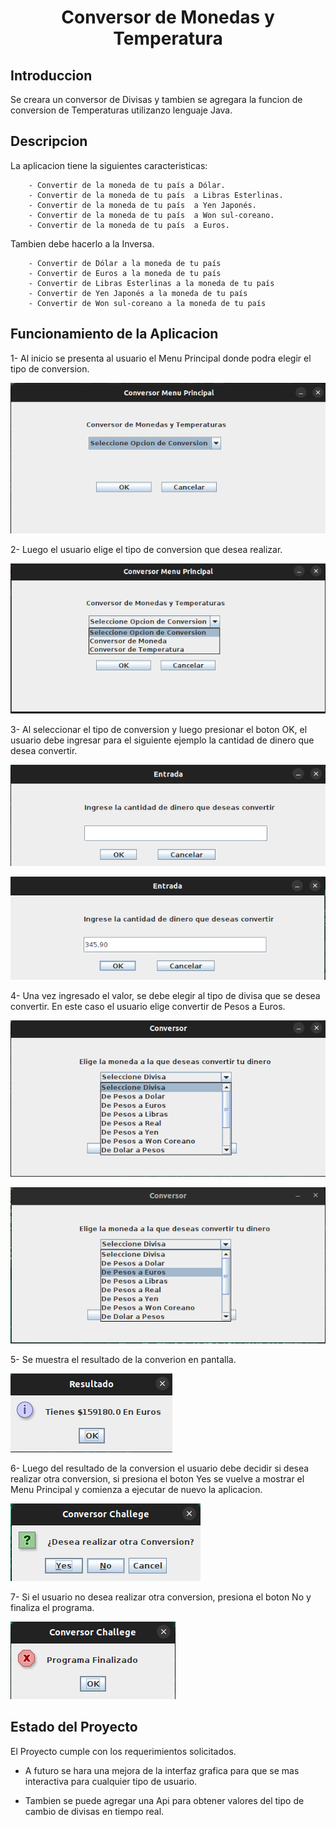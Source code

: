 <h1 align="center"> Conversor de Monedas y Temperatura </h1>
<h2>Introduccion </h2>
Se creara un conversor de Divisas y tambien se agregara la funcion de conversion de Temperaturas utilizanzo lenguaje Java.
<h2>Descripcion</h2>
<div> 
  La aplicacion tiene la siguientes caracteristicas:
  
        - Convertir de la moneda de tu país a Dólar. 
        - Convertir de la moneda de tu país  a Libras Esterlinas.
        - Convertir de la moneda de tu país  a Yen Japonés. 
        - Convertir de la moneda de tu país  a Won sul-coreano.
        - Convertir de la moneda de tu país  a Euros.
  
  Tambien debe hacerlo a la Inversa. 
  
        - Convertir de Dólar a la moneda de tu país
        - Convertir de Euros a la moneda de tu país
        - Convertir de Libras Esterlinas a la moneda de tu país
        - Convertir de Yen Japonés a la moneda de tu país
        - Convertir de Won sul-coreano a la moneda de tu país
</div>
<h2>Funcionamiento de la Aplicacion</h2>

1- Al inicio se presenta al usuario el Menu Principal donde podra elegir el tipo de conversion.

![](src/Imagenes%20y%20videos/1%20Menu%20Principal.JPEG)

2- Luego el usuario elige el tipo de conversion que desea realizar.

![](src/Imagenes%20y%20videos/2.1Seleccion%20de%20Conversion.png)

3- Al seleccionar el tipo de conversion y luego presionar el boton OK, el usuario debe ingresar para el siguiente ejemplo la cantidad de dinero que desea convertir.

![](src/Imagenes%20y%20videos/2%20EntrdaValor.png)

![](src/Imagenes%20y%20videos/3%20IngresoDelValorDelUsuario.png)

4- Una vez ingresado el valor, se debe elegir al tipo de divisa que se desea convertir. En este caso el usuario elige convertir de Pesos a Euros.

![](src/Imagenes%20y%20videos/3.1%20SeleccionDeDivisa.png)

![](src/Imagenes%20y%20videos/4%20SelecccionDeEuro.png)

5- Se muestra el resultado de la converion en pantalla.

![](src/Imagenes%20y%20videos/5%20Resultado.png)

6- Luego del resultado de la conversion el usuario debe decidir si desea realizar otra conversion, si presiona el boton Yes se vuelve a mostrar el Menu Principal y comienza a ejecutar de nuevo la aplicacion. 

![](src/Imagenes%20y%20videos/6%20Desea%20Continuar.png)

7- Si el usuario no desea realizar otra conversion, presiona el boton No y finaliza el programa.

![](src/Imagenes%20y%20videos/7%20ProgramaFinalizado.png)

<h2>Estado del Proyecto</h2>

El Proyecto cumple con los requerimientos solicitados.

- A futuro se hara una mejora de la interfaz grafica para que se mas interactiva para cualquier tipo de usuario.

- Tambien se puede agregar una Api para obtener valores del tipo de cambio de divisas en tiempo real.



